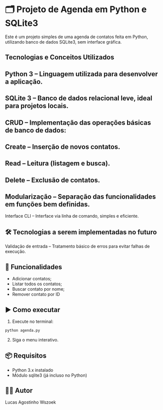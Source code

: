 # 🗂️ Projeto de Agenda em Python e SQLite3

Este é um projeto simples de uma agenda de contatos feita em Python, utilizando banco de dados SQLite3, sem interface gráfica.

## Tecnologias e Conceitos Utilizados
Python 3 – Linguagem utilizada para desenvolver a aplicação.
---
SQLite 3 – Banco de dados relacional leve, ideal para projetos locais.
---
CRUD – Implementação das operações básicas de banco de dados:
---
Create – Inserção de novos contatos.
---
Read – Leitura (listagem e busca).
---
Delete – Exclusão de contatos.
---
Modularização – Separação das funcionalidades em funções bem definidas.
---
Interface CLI – Interface via linha de comando, simples e eficiente.

## 🛠️ Tecnologias a serem implementadas no futuro
Validação de entrada – Tratamento básico de erros para evitar falhas de execução.

## 🚀 Funcionalidades
- Adicionar contatos;
- Listar todos os contatos;
- Buscar contato por nome;
- Remover contato por ID

## ▶️ Como executar

1. Execute no terminal:

```bash
python agenda.py
```

2. Siga o menu interativo.

## 📦 Requisitos
- Python 3.x instalado
- Módulo sqlite3 (já incluso no Python)

## 🧑‍💻 Autor
Lucas Agostinho Wszoek

